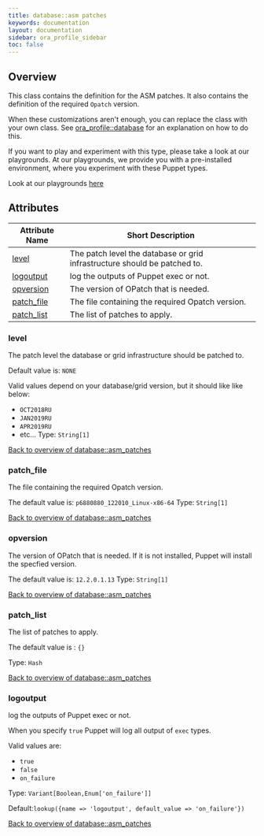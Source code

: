 ```yaml
---
title: database::asm patches
keywords: documentation
layout: documentation
sidebar: ora_profile_sidebar
toc: false
---
```

## Overview

This class contains the definition for the ASM patches. It also contains the definition of the required `Opatch` version.

When these customizations aren't enough, you can replace the class with your own class. See [ora_profile::database](./database.html) for an explanation on how to do this.





If you want to play and experiment with this type, please take a look at our playgrounds. At our playgrounds, 
we provide you with a pre-installed environment, where you experiment with these Puppet types.

Look at our playgrounds [here](/playgrounds#oracle)

## Attributes



Attribute Name                                  | Short Description                                                         |
----------------------------------------------- | ------------------------------------------------------------------------- |
[level](#database::asm_patches_level)           | The patch level the database or grid infrastructure should be patched to. |
[logoutput](#database::asm_patches_logoutput)   | log the outputs of Puppet exec or not.                                    |
[opversion](#database::asm_patches_opversion)   | The version of OPatch that is needed.                                     |
[patch_file](#database::asm_patches_patch_file) | The file containing the required Opatch version.                          |
[patch_list](#database::asm_patches_patch_list) | The list of patches to apply.                                             |




### level<a name='database::asm_patches_level'>

The patch level the database or grid infrastructure should be patched to.

Default value is: `NONE`

Valid values depend on your database/grid version, but it should like like below:

- `OCT2018RU`
- `JAN2019RU`
- `APR2019RU`
- etc...
Type: `String[1]`


[Back to overview of database::asm_patches](#attributes)

### patch_file<a name='database::asm_patches_patch_file'>

The file containing the required Opatch version.

The default value is: `p6880880_122010_Linux-x86-64`
Type: `String[1]`


[Back to overview of database::asm_patches](#attributes)

### opversion<a name='database::asm_patches_opversion'>

The version of OPatch that is needed. If it is not installed, Puppet will install the specfied version.

The default value is: `12.2.0.1.13`
Type: `String[1]`


[Back to overview of database::asm_patches](#attributes)

### patch_list<a name='database::asm_patches_patch_list'>

The list of patches to apply.

The default value is : `{}`


Type: `Hash`


[Back to overview of database::asm_patches](#attributes)

### logoutput<a name='database::asm_patches_logoutput'>

log the outputs of Puppet exec or not.

When you specify `true` Puppet will log all output of `exec` types.

Valid values are:

- `true`
- `false`
- `on_failure`

Type: `Variant[Boolean,Enum['on_failure']]`

Default:`lookup({name => 'logoutput', default_value => 'on_failure'})`

[Back to overview of database::asm_patches](#attributes)
